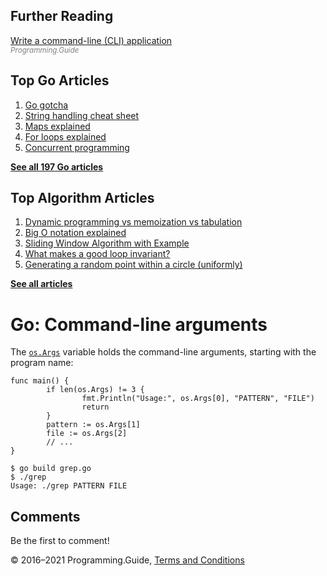 <span class="underline"></span>

<span class="underline"></span>

## Further Reading

[Write a command-line (CLI) application](write-command-line-application.html)  
<span style="color: grey; font-style: italic; font-size: smaller">Programming.Guide</span>

## Top Go Articles

1.  [Go gotcha](go-gotcha.html)
2.  [String handling cheat sheet](string-functions-reference-cheat-sheet.html)
3.  [Maps explained](maps-explained.html)
4.  [For loops explained](for-loop.html)
5.  [Concurrent programming](go-concurrency-tutorial.html)

[**See all 197 Go articles**](index.html)

<span class="underline"></span>

## Top Algorithm Articles

1.  [Dynamic programming vs memoization vs tabulation](../dynamic-programming-vs-memoization-vs-tabulation.html)
2.  [Big O notation explained](../big-o-notation-explained.html)
3.  [Sliding Window Algorithm with Example](../sliding-window-example.html)
4.  [What makes a good loop invariant?](../what-makes-a-good-loop-invariant.html)
5.  [Generating a random point within a circle (uniformly)](../random-point-within-circle.html)

[**See all articles**](../index.html)

# Go: Command-line arguments

The [`os.Args`](https://golang.org/pkg/os/#pkg-variables) variable holds the command-line arguments, starting with the program name:

    func main() {
            if len(os.Args) != 3 {
                    fmt.Println("Usage:", os.Args[0], "PATTERN", "FILE")
                    return
            }
            pattern := os.Args[1]
            file := os.Args[2]
            // ...
    }

    $ go build grep.go
    $ ./grep
    Usage: ./grep PATTERN FILE

## Comments

Be the first to comment!

© 2016–2021 Programming.Guide, [Terms and Conditions](../terms-and-conditions.html)
